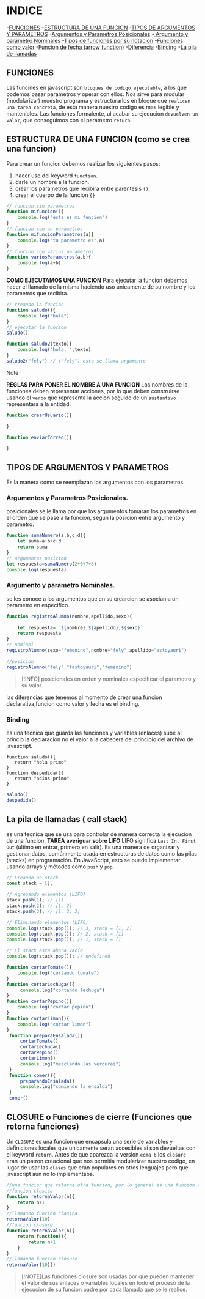 # INDICE
-[FUNCIONES](#funciones)
-[ESTRUCTURA DE UNA FUNCION](#estructura-de-una-funcion-como-se-crea-una-funcion)
-[TIPOS DE ARGUMENTOS Y PARAMETROS](#tipos-de-argumentos-y-parametros)
 -[Argumentos y Parametros Posicionales](#argumentos-y-parametros-posicionales)
 -[ Argumento y parametro Nominales](#argumento-y-parametro-nominales)
-[Tipos de funciones por su notacion](#tipos-de-funciones-por-su-notacion)
 -[Funciones como valor](#funciones-como-valor)
 -[Funcion de fecha (arrow function)](#funcion-de-fecha-arrow-function)
 -[Diferencia](#diferencia)
  -[Binding](#binding)
-[La pila de llamadas](#la-pila-de-llamadas)

## FUNCIONES
Las funcines en javascript son `bloques de codigo ejecutable`, a los que podemos pasar parametros y operar con ellos.
Nos sirve para modular (modularizar) muestro programa y estructurarlos en bloque que `realicen una tarea concreta`, de esta manera nuestro codigo es mas legible y mantenibles.
Las funciones formalente, al acabar su ejecucion `devuelven un valor`, que conseguimos con el parametro `return`.

## ESTRUCTURA DE UNA FUNCION (como se crea una funcion)
Para crear un funcion debemos realizar los siguientes pasos:
1. hacer uso del keyword `function`.
2. darle un nombre a la funcion.
3. crear los parametros que recibira entre parentesis `()`.
4. crear el cuerpo de la funcion `{}`
```js
// funcion sin parametros
function mifuncion(){
    console.log("esta es mi funcion")
}
// funcion con un parametros
function mifuncionParametros(a){
    console.log("tu parametro es",a)
}
// funcion con varios parametros
function variosParametros(a,b){
    console.log(a+b)
}
```
**COMO EJECUTAMOS UNA FUNCION**
Para ejecutar la funcion debemos hacer el llamado de la misma haciendo uso unicamente de su nombre y los parametros que recibira.
```js
// creando la funcion
function saludo(){
    console.log("hola")
}
// ejecutar la funcion 
saludo()

function saludo2(texto){
    console.log("hola: ",texto)
}
saludo2("fely") // ("fely") esto se llama argumento 
```

>[!NOTE]
>**REGLAS PARA PONER EL NOMBRE A UNA FUNCION**
Los nombres de la funciones deben representar acciones, por lo que deben construirse usando el `verbo`  que representa la accion seguido de un `sustantivo` representara a la entidad.
```js
function crearUsuario(){

}

function enviarCorreo(){

}
```

## TIPOS DE ARGUMENTOS Y PARAMETROS 
Es la manera como se reemplazan los argumentos con los parametros.
### Argumentos y Parametros Posicionales.
posicionales se le llama por que los argumentos tomaran los parametros en el orden que se pase a la funcion, segun la posicion entre argumento y parametro.
```js
function sumaNumero(a,b,c,d){
    let suma=a+b+c+d
    return suma
}
// argumentos posicion 
let respuesta=sumaNumero(2+6+7+8)
console.log(respuesta)
```
### Argumento y parametro Nominales.
se les conoce a los argumentos  que en su crearcion se asocian a un parametro en especifico.
```js
function registroAlumno(nombre,apellido,sexo){
    
    let respuesta= `${nombre},${apellido},${sexo}`
    return respuesta
}
// nominal
registroAlumno(sexo="femenino",nombre="fely",apellido="astoyauri")

//posicion
registroAlumno("fely","fastoyauri","femenino")

```
> [!INFO]
> posicionales en orden y nominales especificar el parametro y su valor.

las diferencias que tenemos al momento de crear una funcion declarativa,funcion como valor y fecha es el binding.
### Binding
 es una tecnica que guarda las funciones y variables (enlaces) sube al princio la declaracion no el valor a la cabecera del principio del archivo de javascript.
 ```JS
 function saludo(){
    return "hola primo"
 }
 function despedida(){
    return "adios primo"
 }
 ```
```js
saludo()
despedida()
```
## La pila de llamadas ( call stack)
es una tecnica que se usa para controlar de manera correcta la ejecucion de una funcion.
 **TAREA averiguar sobre LIFO**
 LIFO significa `Last In, First Out` (último en entrar, primero en salir). Es una manera de organizar y gestionar datos, comúnmente usada en estructuras de datos como las pilas (stacks) en programación. En JavaScript, esto se puede implementar usando arrays y métodos como `push` y `pop`.
 ```js
 // Creando un stack
const stack = [];

// Agregando elementos (LIFO)
stack.push(1); // [1]
stack.push(2); // [1, 2]
stack.push(3); // [1, 2, 3]

// Eliminando elementos (LIFO)
console.log(stack.pop()); // 3, stack = [1, 2]
console.log(stack.pop()); // 2, stack = [1]
console.log(stack.pop()); // 1, stack = []

// El stack está ahora vacío
console.log(stack.pop()); // undefined

 ```
 

```js
function cortarTomate(){
    console.log("cortando tomate")
}
function cortarLechuga(){
     console.log("cortando lechuga")
}
function cortarPepino(){
    console.log("cortar pepino")
}
function cortarLimon(){
    console.log("cortar limon")
}
 function preparaEnsalada(){
     cortarTomate()
     cortarLechuga()
     cortarPepino()
     cortarLimon()
     console.log("mezclando las verduras")
 }
 function comer(){
     preparandoEnsalada()
     console.log("comiendo la ensalda")
 }
 comer()
``` 
## CLOSURE o Funciones de cierre (Funciones que retorna funciones)
Un `CLOSURE` es una funcion que encapsula una serie de variables y definiciones locales que unicamente seran accesibles si son devueltas con el keyword `return`. 
Antes de que aparezca la version `ecma 6` los `closure` eran un patron creacional que nos permitia modularizar nuestro codigo, en lugar de usar las `clases` que eran populares en otros lenguajes pero que javascript aun no lo implementaba.
```js
//una funcion que retorna otra funcion, por lo general es una funcion anonima
//funcion clasica
function retornaValor(n){
    return n+1
}
//llamando funcion clasica
retornaValor(10)
//funcion closure
function retornaValor(n){
    return function(){
        return n+1
    }
}
//llamando funcion closure
retornaValor(10)()
```
>[!NOTE]Las funciones closure son usadas por que pueden mantener el valor de sus enlaces o variables locales en todo el proceso de la ejecucion de su funcion padre por cada llamada que se le realice.
